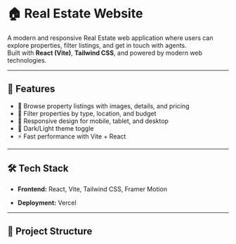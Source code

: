 # 🏠 Real Estate Website

A modern and responsive Real Estate web application where users can explore properties, filter listings, and get in touch with agents.  
Built with **React (Vite)**, **Tailwind CSS**, and powered by modern web technologies.

---

## 🚀 Features

- 🔎 Browse property listings with images, details, and pricing
- 🏡 Filter properties by type, location, and budget
- 📱 Responsive design for mobile, tablet, and desktop
- 🌙 Dark/Light theme toggle
- ⚡ Fast performance with Vite + React

---

## 🛠️ Tech Stack

- **Frontend:** React, Vite, Tailwind CSS, Framer Motion
<!-- - **Backend (optional):** Flask / Node.js (to be added)   -->
- **Deployment:** Vercel

---

## 📂 Project Structure
